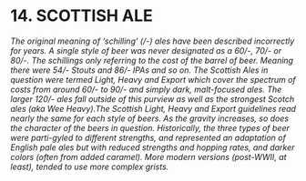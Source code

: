 # 14. SCOTTISH ALE

_The original meaning of ‘schilling’ (/-) ales have been described incorrectly for years. A single style of beer was never designated as a 60/-, 70/- or 80/-. The schillings only referring to the cost of the barrel of beer. Meaning there were 54/- Stouts and 86/- IPAs and so on. The Scottish Ales in question were termed Light, Heavy and Export which cover the spectrum of costs from around 60/- to 90/- and simply dark, malt-focused ales. The larger 120/- ales fall outside of this purview as well as the strongest Scotch ales (aka Wee Heavy).The Scottish Light, Heavy and Export guidelines read nearly the same for each style of beers. As the gravity increases, so does the character of the beers in question. Historically, the three types of beer were parti-gyled to different strengths, and represented an adaptation of English pale ales but with reduced strengths and hopping rates, and darker colors (often from added caramel). More modern versions (post-WWII, at least), tended to use more complex grists._

